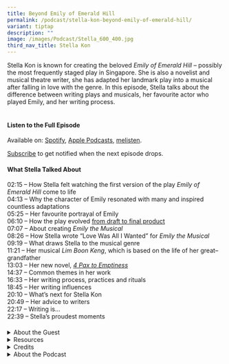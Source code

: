 ```yaml
---
title: Beyond Emily of Emerald Hill
permalink: /podcast/stella-kon-beyond-emily-of-emerald-hill/
variant: tiptap
description: ""
image: /images/Podcast/Stella_600_400.jpg
third_nav_title: Stella Kon
---
```

<p>Stella Kon is known for creating the beloved&nbsp;<em>Emily of Emerald Hill</em>&nbsp;–&nbsp;possibly
the most frequently staged play in Singapore. She is also a novelist and
musical theatre writer, she has adapted her landmark play into a musical
after falling in love with the genre. In this episode, Stella talks about
the difference between writing plays and musicals, her favourite&nbsp;actor
who played Emily, and her writing process.</p>
<h4><br><strong>Listen to the Full Episode</strong></h4>
<p>Available on: <a href="https://open.spotify.com/episode/1bLMjlPnQ5lOZNZyllUoqC" rel="noopener nofollow" target="_blank">Spotify</a>,
<a href="https://podcasts.apple.com/us/podcast/stella-kon-beyond-emily-of-emerald-hill/id1688142751?i=1000668300079" rel="noopener nofollow" target="_blank">Apple Podcasts</a>, <a href="https://www.melisten.sg/podcast/playlist/BiblioAsia%2B-2115156/Stella-Kon--Beyond-Emily-of-Emerald-Hill-2688126" rel="noopener nofollow" target="_blank">melisten</a>.</p>
<p><a href="https://open.spotify.com/show/66PYiIthr1KqQhJ82XH4DN" rel="noopener noreferrer nofollow" target="_blank"><u>Subscribe</u></a> to
get notified when the next episode drops.</p>
<p></p>
<h4><strong>What Stella Talked About</strong></h4>
<p>02:15 – How Stella felt watching the first version of the play&nbsp;<em>Emily of Emerald Hill</em>&nbsp;come
to life
<br>04:13 – Why the character of Emily resonated with many and inspired countless
adaptations
<br>05:25 – Her favourite portrayal of Emily
<br>06:10 – How the play evolved <a href="https://biblioasia.nlb.gov.sg/vol-20/issue-2/jul-sep-2024/emily-of-emerald-hill-stella-kon/" rel="noopener noreferrer" target="_blank"><u>from draft to final product</u></a>&nbsp;
<br>07:07 – About creating&nbsp;<em>Emily the Musical</em>
<br>08:26 – How Stella wrote “Love Was All I Wanted” for&nbsp;<em>Emily the Musical</em>
<br>09:19 – What draws Stella to the musical genre
<br>11:21 – Her musical&nbsp;<em>Lim Boon Keng</em>, which is based on the
life of her great–grandfather&nbsp;
<br>13:03 – Her new novel,&nbsp;<em><a href="https://eservice.nlb.gov.sg/redir/itemdetails?bid=206064640" rel="noopener noreferrer" target="_blank"><u>4 Pax to Emptiness</u></a></em>
<br>14:37 – Common themes in her work
<br>16:33 – Her writing process, practices and rituals
<br>18:45 – Her writing influences
<br>20:10 – What’s next for Stella Kon
<br>20:49 – Her advice to writers
<br>22:17 – Writing is…
<br>22:39 – Stella’s proudest moments</p>
<h4></h4>
<div data-type="detailGroup" class="isomer-accordion isomer-accordion-white">
<details class="isomer-details">
<summary>About the Guest</summary>
<div data-type="detailsContent" class="isomer-details-content">
<p>Stella Kon’s best-known work is the monodrama <em>Emily of Emerald Hill</em>,
which appeared in 1982 and has since been performed almost a thousand times
in Singapore, Malaysia and elsewhere. She has also written poems, novels
and other plays, and librettos for several musicals with composer Desmond
Moey. In 2006 she helped to found the arts charity Musical Theatre Ltd,
and was its chairperson for 14 years.</p>
</div>
</details>
<details class="isomer-details">
<summary>Resources</summary>
<div data-type="detailsContent" class="isomer-details-content">
<p>Stella Kon, <em><a href="https://eservice.nlb.gov.sg/redir/itemdetails?bid=206064640" rel="noopener noreferrer" target="_blank"><u>4 Pax to Emptiness</u></a></em> (Singapore:
Penguin Random House SEA, 2023).
<br>
<br>Stella Kon, <em><a href="https://eservice.nlb.gov.sg/redir/itemdetails?bid=5314894" rel="noopener nofollow" target="_blank">Emily of Emerald Hill: A Monodrama</a> </em>(London:
Macmillan Publishers, 1989).
<br>
</p>
<p>Eriko Ogihara-Schuck, "<a href="https://biblioasia.nlb.gov.sg/vol-20/issue-2/jul-sep-2024/emily-of-emerald-hill-stella-kon/" rel="noopener nofollow" target="_blank">From Betty of Balmoral Road to Emily of Emerald Hill: A New Look At Stella Kon’s Classic Play</a>," <em>BiblioAsia </em>20,
no. 2 (July–September 2024).</p>
</div>
</details>
<details class="isomer-details">
<summary>Credits</summary>
<div data-type="detailsContent" class="isomer-details-content">
<p>This episode of BiblioAsia+ was hosted by Jimmy Yap and produced by Soh
Gek Han. Sound engineering was done by Doppler Soundlab. The background
music "Di Tanjong Katong" was composed by Osman Ahmad and performed by&nbsp;
<a href="https://www.youtube.com/watch?v=uA2v7ka5TAI" rel="noopener noreferrer nofollow" target="_blank"><u>Chords Haven</u>
</a>. Special thanks to Stella for coming on the show.</p>
<p></p>
</div>
</details>
<details class="isomer-details">
<summary>About the Podcast</summary>
<div data-type="detailsContent" class="isomer-details-content">
<p>BiblioAsia+ is a podcast about Singapore history by the National Library
of Singapore.</p>
</div>
</details>
</div>
<p></p>
